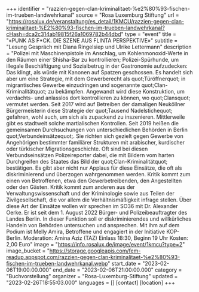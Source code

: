 +++
identifier = "razzien-gegen-clan-kriminalitaet-%e2%80%93-fischen-im-trueben-landwehrkanal"
source = "Rosa Luxemburg Stiftung"
url = "https://rosalux.de/veranstaltung/es_detail/1KMCU/razzien-gegen-clan-kriminalitaet-%E2%80%93-fischen-im-trueben-landwehrkanal?cHash=dca2c314ab19815f26a1069782b44dbd"
type = "event"
title = "«PUNK AS F*CK. DIE SZENE AUS FLINTA PERSPEKTIVE»"
subtitle = "Lesung  Gespräch mit Diana Ringelsiep und Ulrike Lettermann"
description = "Polizei mit Maschinenpistole im Anschlag, um Kohlenmonoxid-Werte in den Räumen einer Shisha-Bar zu kontrollieren; Polizei-Spürhunde, um illegale Beschäftigung und Sozialbetrug in der Gastronomie aufzudecken: Das klingt, als würde mit Kanonen auf Spatzen geschossen. Es handelt sich aber um eine Strategie, mit dem Gewerberecht als quot;Türöffnerquot; in migrantisches Gewerbe einzudringen und sogenannte quot;Clan-Kriminalitätquot; zu bekämpfen. Angewandt wird diese Konstruktion, um verdachts- und anlasslos dort kontrollieren zu können, wo quot;Clansquot; vermutet werden. Seit 2017 wird auf Betreiben der damaligen Neuköllner Bürgermeisterin diese Strategie der quot;Tausend Nadelstichequot; gefahren, wohl auch, um sich als zupackend zu inszenieren. Mittlerweile gibt es stadtweit solche martialischen Kontrollen.
Seit 2019 heißen die gemeinsamen Durchsuchungen von unterschiedlichen Behörden in Berlin quot;Verbundeinsätzequot;. Sie richten sich gezielt gegen Gewerbe von Angehörigen bestimmter familiärer Strukturen mit arabischer, kurdischer oder türkischer Migrationsgeschichte. Oft sind bei diesen Verbundseinsätzen Polizeireporter dabei, die mit Bildern vom harten Durchgreifen des Staates das Bild der quot;Clan-Kriminalitätquot; bestätigen.
Es gibt aber nicht nur Applaus für diese Einsätze, die oft als diskriminierend und überzogen wahrgenommen werden. Kritik kommt zum einen von Betroffenen, etwa den Gewerbetreibenden, den Angestellten oder den Gästen. Kritik kommt zum anderen aus der Verwaltungswissenschaft und der Kriminologie sowie aus Teilen der Zivilgesellschaft, die vor allem die Verhältnismäßigkeit infrage stellen.
Über diese Art der Einsätze wollen wir sprechen im SO36 mit Dr. Alexander Oerke. Er ist seit dem 1. August 2022 Bürger- und Polizeibeauftragter des Landes Berlin. In dieser Funktion soll er diskriminierendes und willkürliches Handeln von Behörden untersuchen und ansprechen. Mit ihm auf dem Podium ist Melly Amira, Betroffene und engagiert in der Initiative KOP-Berlin.
Moderation: Amina Aziz (TAZ)
Einlass 18:30, Beginn 19 Uhr
Kosten: 2,00 Euro"
image = "https://info.rosalux.de/image/event/1kmcu?type=2"
image_bucket = "https://storage.googleapis.com/fem-readup.appspot.com/razzien-gegen-clan-kriminalitaet-%e2%80%93-fischen-im-trueben-landwehrkanal.webp"
start_date = "2023-02-06T19:00:00.000"
end_date = "2023-02-06T21:00:00.000"
category = "Buchvorstellung"
organizer = "Rosa-Luxemburg-Stiftung"
updated = "2023-02-26T18:55:03.000"
languages = []
[contact]
[location]
+++
